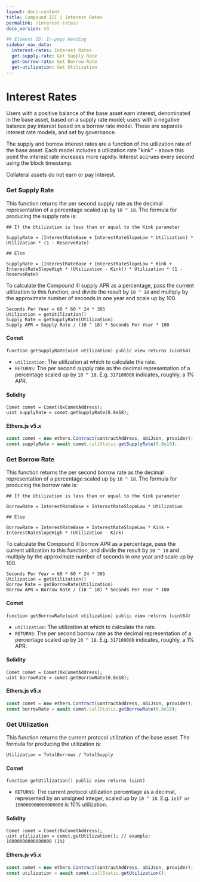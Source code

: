 ```yaml
---
layout: docs-content
title: Compound III | Interest Rates
permalink: /interest-rates/
docs_version: v3

## Element ID: In-page Heading
sidebar_nav_data:
  interest-rates: Interest Rates
  get-supply-rate: Get Supply Rate
  get-borrow-rate: Get Borrow Rate
  get-utilization: Get Utilization
---
```


# Interest Rates

Users with a positive balance of the base asset earn interest, denominated in the base asset, based on a supply rate model; users with a negative balance pay interest based on a borrow rate model. These are separate interest rate models, and set by governance.

The supply and borrow interest rates are a function of the utilization rate of the base asset. Each model includes a utilization rate "kink" - above this point the interest rate increases more rapidly. Interest accrues every second using the block timestamp.

Collateral assets do not earn or pay interest.

### Get Supply Rate

This function returns the per second supply rate as the decimal representation of a percentage scaled up by `10 ^ 18`. The formula for producing the supply rate is:

```
## If the Utilization is less than or equal to the Kink parameter

SupplyRate = (InterestRateBase + InterestRateSlopeLow * Utilization) * Utilization * (1 - ReserveRate)

## Else

SupplyRate = (InterestRateBase + InterestRateSlopeLow * Kink + InterestRateSlopeHigh * (Utilization - Kink)) * Utilization * (1 - ReserveRate)
```

To calculate the Compound III supply APR as a percentage, pass the current utilization to this function, and divide the result by `10 ^ 18` and multiply by the approximate number of seconds in one year and scale up by 100.

```
Seconds Per Year = 60 * 60 * 24 * 365
Utilization = getUtilization()
Supply Rate = getSupplyRate(Utilization)
Supply APR = Supply Rate / (10 ^ 18) * Seconds Per Year * 100
```

#### Comet

```solidity
function getSupplyRate(uint utilization) public view returns (uint64)
```

* `utilization`: The utilization at which to calculate the rate.
* `RETURNS`: The per second supply rate as the decimal representation of a percentage scaled up by `10 ^ 18`. E.g. `317100000` indicates, roughly, a 1% APR.

#### Solidity

```solidity
Comet comet = Comet(0xCometAddress);
uint supplyRate = comet.getSupplyRate(0.8e18);
```

#### Ethers.js v5.x

```js
const comet = new ethers.Contract(contractAddress, abiJson, provider);
const supplyRate = await comet.callStatic.getSupplyRate(0.8e18);
```

### Get Borrow Rate

This function returns the per second borrow rate as the decimal representation of a percentage scaled up by `10 ^ 18`. The formula for producing the borrow rate is:

```
## If the Utilization is less than or equal to the Kink parameter

BorrowRate = InterestRateBase + InterestRateSlopeLow * Utilization

## Else

BorrowRate = InterestRateBase + InterestRateSlopeLow * Kink + InterestRateSlopeHigh * (Utilization - Kink)
```

To calculate the Compound III borrow APR as a percentage, pass the current utilization to this function, and divide the result by `10 ^ 18` and multiply by the approximate number of seconds in one year and scale up by 100.

```
Seconds Per Year = 60 * 60 * 24 * 365
Utilization = getUtilization()
Borrow Rate = getBorrowRate(Utilization)
Borrow APR = Borrow Rate / (10 ^ 18) * Seconds Per Year * 100
```

#### Comet

```solidity
function getBorrowRate(uint utilization) public view returns (uint64)
```

* `utilization`: The utilization at which to calculate the rate.
* `RETURNS`: The per second borrow rate as the decimal representation of a percentage scaled up by `10 ^ 18`. E.g. `317100000` indicates, roughly, a 1% APR.

#### Solidity

```solidity
Comet comet = Comet(0xCometAddress);
uint borrowRate = comet.getBorrowRate(0.8e18);
```

#### Ethers.js v5.x

```js
const comet = new ethers.Contract(contractAddress, abiJson, provider);
const borrowRate = await comet.callStatic.getBorrowRate(0.8e18);
```

### Get Utilization

This function returns the current protocol utilization of the base asset. The formula for producing the utilization is:

`Utilization = TotalBorrows / TotalSupply`

#### Comet

```solidity
function getUtilization() public view returns (uint)
```

* `RETURNS`: The current protocol utilization percentage as a decimal, represented by an unsigned integer, scaled up by `10 ^ 18`. E.g. `1e17 or 100000000000000000` is 10% utilization.

#### Solidity

```solidity
Comet comet = Comet(0xCometAddress);
uint utilization = comet.getUtilization(); // example: 10000000000000000 (1%)
```

#### Ethers.js v5.x

```js
const comet = new ethers.Contract(contractAddress, abiJson, provider);
const utilization = await comet.callStatic.getUtilization();
```
